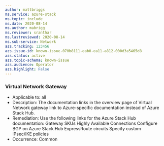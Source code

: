 ```yaml
---
author: mattbriggs
ms.service: azure-stack
ms.topic: include
ms.date: 2020-08-14
ms.author: mabrigg
ms.reviewer: sranthar
ms.lastreviewed: 2020-08-14
ms.sub-service: Network
azs.tracking: 123456
azs.issue-id: known-issue-070b8111-eab0-ea11-a812-000d3a5465d8
azs.status: active
azs.topic-schema: known-issue
azs.audience: Operator
azs.highlight: False
---
```

### Virtual Network Gateway

- Applicable to: all
- Description: The documentation links in the overview page of Virtual Network gateway link to Azure-specific documentation instead of Azure Stack Hub.
- Remediation: Use the following links for the Azure Stack Hub documentation: Gateway SKUs Highly Available Connections Configure BGP on Azure Stack Hub ExpressRoute circuits Specify custom IPsec/IKE policies
- Occurrence: Common